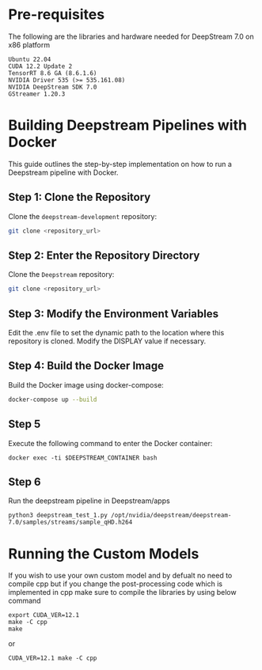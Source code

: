 # Pre-requisites

The following are the libraries and hardware needed for DeepStream 7.0 on x86 platform
```
Ubuntu 22.04
CUDA 12.2 Update 2
TensorRT 8.6 GA (8.6.1.6)
NVIDIA Driver 535 (>= 535.161.08)
NVIDIA DeepStream SDK 7.0
GStreamer 1.20.3
```
# Building Deepstream Pipelines with Docker

This guide outlines the step-by-step implementation on how to run a Deepstream pipeline with Docker.

## Step 1: Clone the Repository
Clone the `deepstream-development` repository:
```sh
git clone <repository_url>
```
## Step 2: Enter the Repository Directory
Clone the `Deepstream` repository:
```sh
git clone <repository_url>
```
## Step 3: Modify the Environment Variables
Edit the .env file to set the dynamic path to the location where this repository is cloned. Modify the DISPLAY value if necessary.
## Step 4: Build the Docker Image
Build the Docker image using docker-compose:
```sh
docker-compose up --build
```
## Step 5
Execute the following command to enter the Docker container:
```
docker exec -ti $DEEPSTREAM_CONTAINER bash
```
## Step 6
Run the deepstream pipeline in Deepstream/apps
```
python3 deepstream_test_1.py /opt/nvidia/deepstream/deepstream-7.0/samples/streams/sample_qHD.h264 
```
# Running the Custom Models
If you wish to use your own custom model and by defualt no need to compile cpp but if you change the post-processing code which is implemented in cpp make sure to compile the libraries by using below command
```
export CUDA_VER=12.1
make -C cpp
make
```
or
```
CUDA_VER=12.1 make -C cpp
```

